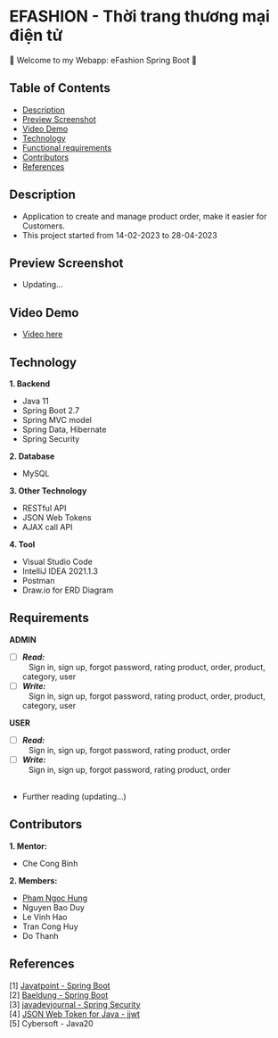 # EFASHION - Thời trang thương mại điện tử
:wave: Welcome to my Webapp: eFashion Spring Boot :wave:

## Table of Contents
- [Description](#description)
- [Preview Screenshot](#preview-screenshot)
- [Video Demo](#video-demo)
- [Technology](#technology)
- [Functional requirements](#requirements)
- [Contributors](#contributors)
- [References](#references)

## Description
- Application to create and manage product order, make it easier for Customers.
- This project started from 14-02-2023 to 28-04-2023

## Preview Screenshot
<!--
<div align="center">
  <img src="https://raw.githubusercontent.com/gherangme/crm-app/main/pic/Preview%20Screenshot.png"><br><br>
  <img src="https://raw.githubusercontent.com/gherangme/crm-app/main/pic/Preview.png">
</div>
-->
- Updating...

## Video Demo
- [Video here](https://www.youtube.com/watch?v=cUtEhowwA8g) 
  
## Technology

**1. Backend**
  - Java 11
  - Spring Boot 2.7
  - Spring MVC model
  - Spring Data, Hibernate
  - Spring Security

**2. Database**
  - MySQL

**3. Other Technology**
- RESTful API
- JSON Web Tokens
- AJAX call API

**4. Tool**
  - Visual Studio Code
  - IntelliJ IDEA 2021.1.3
  - Postman
  - Draw.io for ERD Diagram

## Requirements

**ADMIN**
  - [ ] ***Read:*** <br>
  &ensp; Sign in, sign up, forgot password, rating product, order, product, category, user
  - [ ] ***Write:*** <br>
  &ensp; Sign in, sign up, forgot password, rating product, order, product, category, user
  
**USER**
  - [ ] ***Read:*** <br>
  &ensp; Sign in, sign up, forgot password, rating product, order
  - [ ] ***Write:*** <br>
  &ensp; Sign in, sign up, forgot password, rating product, order <br><br>
- Further reading (updating...)

## Contributors
**1. Mentor:**
- Che Cong Binh

**2. Members:**
- [Pham Ngoc Hung](https://github.com/gherangme)
- Nguyen Bao Duy
- Le Vinh Hao
- Tran Cong Huy
- Do Thanh 

## References
[1] [Javatpoint - Spring Boot](https://www.javatpoint.com/spring-boot-tutorial) <br>
[2] [Baeldung - Spring Boot](https://www.baeldung.com/spring-boot) <br>
[3] [javadevjournal - Spring Security](https://www.javadevjournal.com/spring-security-tutorial/) </br>
[4] [JSON Web Token for Java - jjwt](https://github.com/jwtk/jjwt) </br>
[5] Cybersoft - Java20
